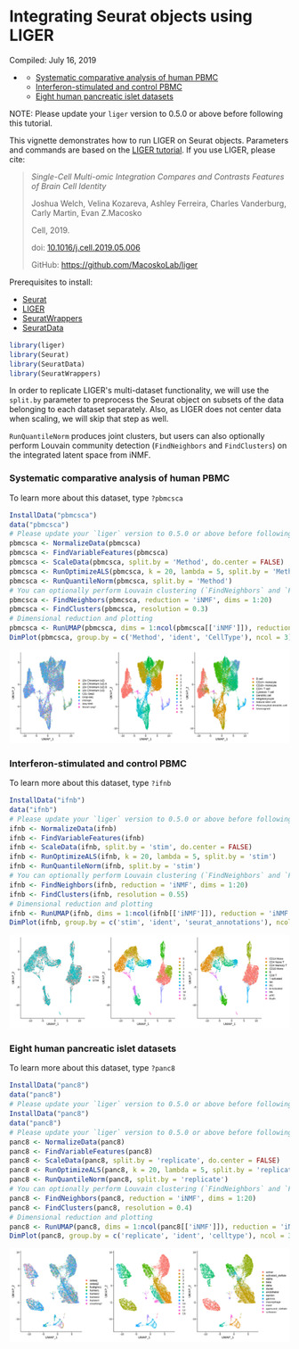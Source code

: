 Integrating Seurat objects using LIGER
================
Compiled: July 16, 2019

-   [](#section)
    -   [Systematic comparative analysis of human PBMC](#systematic-comparative-analysis-of-human-pbmc)
    -   [Interferon-stimulated and control PBMC](#interferon-stimulated-and-control-pbmc)
    -   [Eight human pancreatic islet datasets](#eight-human-pancreatic-islet-datasets)

NOTE: Please update your `liger` version to 0.5.0 or above before following this tutorial.

This vignette demonstrates how to run LIGER on Seurat objects. Parameters and commands are based on the [LIGER tutorial](http://htmlpreview.github.io/?https://github.com/MacoskoLab/liger/blob/master/vignettes/Integrating_multi_scRNA_data.html). If you use LIGER, please cite:

> *Single-Cell Multi-omic Integration Compares and Contrasts Features of Brain Cell Identity*
>
> Joshua Welch, Velina Kozareva, Ashley Ferreira, Charles Vanderburg, Carly Martin, Evan Z.Macosko
>
> Cell, 2019.
>
> doi: [10.1016/j.cell.2019.05.006](https://doi.org/10.1016/j.cell.2019.05.006)
>
> GitHub: <https://github.com/MacoskoLab/liger>

Prerequisites to install:

-   [Seurat](https://satijalab.org/seurat/install)
-   [LIGER](https://github.com/MacoskoLab/liger)
-   [SeuratWrappers](https://github.com/satijalab/seurat-wrappers)
-   [SeuratData](https://github.com/satijalab/seurat-data)

``` r
library(liger)
library(Seurat)
library(SeuratData)
library(SeuratWrappers)
```

In order to replicate LIGER's multi-dataset functionality, we will use the `split.by` parameter to preprocess the Seurat object on subsets of the data belonging to each dataset separately. Also, as LIGER does not center data when scaling, we will skip that step as well. 

`RunQuantileNorm` produces joint clusters, but users can also optionally perform Louvain community detection (`FindNeighbors` and `FindClusters`) on the integrated latent space from iNMF.

### Systematic comparative analysis of human PBMC

To learn more about this dataset, type `?pbmcsca`

``` r
InstallData("pbmcsca")
data("pbmcsca")
# Please update your `liger` version to 0.5.0 or above before following this tutorial
pbmcsca <- NormalizeData(pbmcsca)
pbmcsca <- FindVariableFeatures(pbmcsca)
pbmcsca <- ScaleData(pbmcsca, split.by = 'Method', do.center = FALSE)
pbmcsca <- RunOptimizeALS(pbmcsca, k = 20, lambda = 5, split.by = 'Method')
pbmcsca <- RunQuantileNorm(pbmcsca, split.by = 'Method')
# You can optionally perform Louvain clustering (`FindNeighbors` and `FindClusters`) after `RunQuantileNorm` according to your needs
pbmcsca <- FindNeighbors(pbmcsca, reduction = 'iNMF', dims = 1:20)
pbmcsca <- FindClusters(pbmcsca, resolution = 0.3)
# Dimensional reduction and plotting
pbmcsca <- RunUMAP(pbmcsca, dims = 1:ncol(pbmcsca[['iNMF']]), reduction = 'iNMF')
DimPlot(pbmcsca, group.by = c('Method', 'ident', 'CellType'), ncol = 3)
```

![](liger_files/figure-markdown_github/pbmcsca-1.png)

### Interferon-stimulated and control PBMC

To learn more about this dataset, type `?ifnb`

``` r
InstallData("ifnb")
data("ifnb")
# Please update your `liger` version to 0.5.0 or above before following this tutorial.
ifnb <- NormalizeData(ifnb)
ifnb <- FindVariableFeatures(ifnb)
ifnb <- ScaleData(ifnb, split.by = 'stim', do.center = FALSE)
ifnb <- RunOptimizeALS(ifnb, k = 20, lambda = 5, split.by = 'stim')
ifnb <- RunQuantileNorm(ifnb, split.by = 'stim')
# You can optionally perform Louvain clustering (`FindNeighbors` and `FindClusters`) after `RunQuantileNorm` according to your needs
ifnb <- FindNeighbors(ifnb, reduction = 'iNMF', dims = 1:20)
ifnb <- FindClusters(ifnb, resolution = 0.55)
# Dimensional reduction and plotting
ifnb <- RunUMAP(ifnb, dims = 1:ncol(ifnb[['iNMF']]), reduction = 'iNMF')
DimPlot(ifnb, group.by = c('stim', 'ident', 'seurat_annotations'), ncol = 3)
```

![](liger_files/figure-markdown_github/ifnb-1.png)

### Eight human pancreatic islet datasets

To learn more about this dataset, type `?panc8`

``` r
InstallData("panc8")
data("panc8")
# Please update your `liger` version to 0.5.0 or above before following this tutorial.
InstallData("panc8")
data("panc8")
# Please update your `liger` version to 0.5.0 or above before following this tutorial.
panc8 <- NormalizeData(panc8)
panc8 <- FindVariableFeatures(panc8)
panc8 <- ScaleData(panc8, split.by = 'replicate', do.center = FALSE)
panc8 <- RunOptimizeALS(panc8, k = 20, lambda = 5, split.by = 'replicate')
panc8 <- RunQuantileNorm(panc8, split.by = 'replicate')
# You can optionally perform Louvain clustering (`FindNeighbors` and `FindClusters`) after `RunQuantileNorm` according to your needs
panc8 <- FindNeighbors(panc8, reduction = 'iNMF', dims = 1:20)
panc8 <- FindClusters(panc8, resolution = 0.4)
# Dimensional reduction and plotting
panc8 <- RunUMAP(panc8, dims = 1:ncol(panc8[['iNMF']]), reduction = 'iNMF')
DimPlot(panc8, group.by = c('replicate', 'ident', 'celltype'), ncol = 3)
```

![](liger_files/figure-markdown_github/pancreas-1.png)
